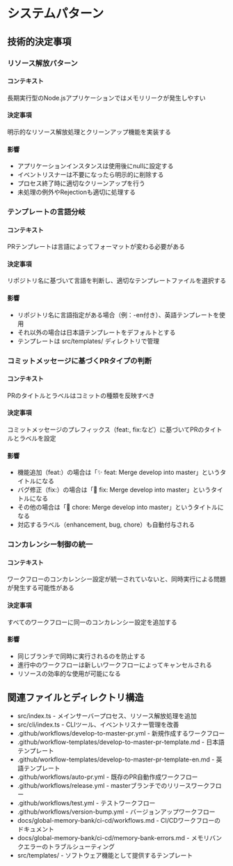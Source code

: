 # システムパターン

## 技術的決定事項

### リソース解放パターン

#### コンテキスト
長期実行型のNode.jsアプリケーションではメモリリークが発生しやすい

#### 決定事項
明示的なリソース解放処理とクリーンアップ機能を実装する

#### 影響
- アプリケーションインスタンスは使用後にnullに設定する
- イベントリスナーは不要になったら明示的に削除する
- プロセス終了時に適切なクリーンアップを行う
- 未処理の例外やRejectionも適切に処理する

### テンプレートの言語分岐

#### コンテキスト
PRテンプレートは言語によってフォーマットが変わる必要がある

#### 決定事項
リポジトリ名に基づいて言語を判断し、適切なテンプレートファイルを選択する

#### 影響
- リポジトリ名に言語指定がある場合（例：-en付き）、英語テンプレートを使用
- それ以外の場合は日本語テンプレートをデフォルトとする
- テンプレートは src/templates/ ディレクトリで管理

### コミットメッセージに基づくPRタイプの判断

#### コンテキスト
PRのタイトルとラベルはコミットの種類を反映すべき

#### 決定事項
コミットメッセージのプレフィックス（feat:, fix:など）に基づいてPRのタイトルとラベルを設定

#### 影響
- 機能追加（feat:）の場合は「✨ feat: Merge develop into master」というタイトルになる
- バグ修正（fix:）の場合は「🐛 fix: Merge develop into master」というタイトルになる
- その他の場合は「🔄 chore: Merge develop into master」というタイトルになる
- 対応するラベル（enhancement, bug, chore）も自動付与される

### コンカレンシー制御の統一

#### コンテキスト
ワークフローのコンカレンシー設定が統一されていないと、同時実行による問題が発生する可能性がある

#### 決定事項
すべてのワークフローに同一のコンカレンシー設定を追加する

#### 影響
- 同じブランチで同時に実行されるのを防止する
- 進行中のワークフローは新しいワークフローによってキャンセルされる
- リソースの効率的な使用が可能になる

## 関連ファイルとディレクトリ構造

- src/index.ts - メインサーバープロセス、リソース解放処理を追加
- src/cli/index.ts - CLIツール、イベントリスナー管理を改善
- .github/workflows/develop-to-master-pr.yml - 新規作成するワークフロー
- .github/workflow-templates/develop-to-master-pr-template.md - 日本語テンプレート
- .github/workflow-templates/develop-to-master-pr-template-en.md - 英語テンプレート
- .github/workflows/auto-pr.yml - 既存のPR自動作成ワークフロー
- .github/workflows/release.yml - masterブランチでのリリースワークフロー
- .github/workflows/test.yml - テストワークフロー
- .github/workflows/version-bump.yml - バージョンアップワークフロー
- docs/global-memory-bank/ci-cd/workflows.md - CI/CDワークフローのドキュメント
- docs/global-memory-bank/ci-cd/memory-bank-errors.md - メモリバンクエラーのトラブルシューティング
- src/templates/ - ソフトウェア機能として提供するテンプレート
